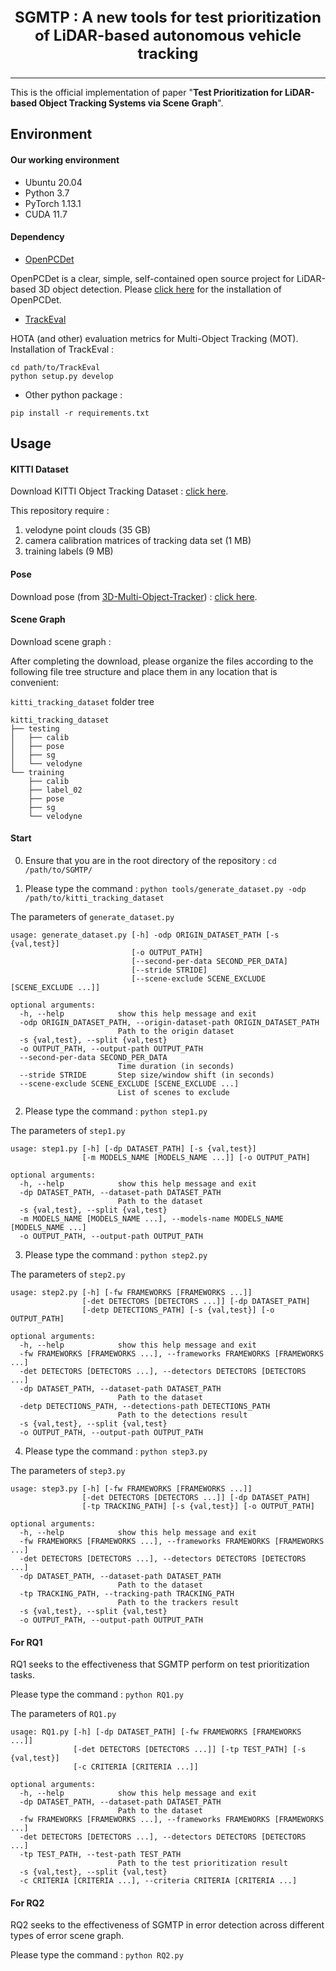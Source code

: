 <center><p style="font-size:x-large;font-weight:bold">SGMTP : A new tools for test prioritization of LiDAR-based autonomous vehicle tracking</p></center>

---

This is the official implementation of paper "**Test Prioritization for LiDAR-based Object Tracking Systems via Scene Graph**".

## Environment

#### Our working environment

- Ubuntu 20.04
- Python 3.7
- PyTorch 1.13.1
- CUDA 11.7

#### Dependency

- [OpenPCDet](https://github.com/open-mmlab/OpenPCDet)

OpenPCDet is a clear, simple, self-contained open source project for LiDAR-based 3D object detection. Please [click here](https://github.com/open-mmlab/OpenPCDet/blob/master/docs/INSTALL.md) for the installation of OpenPCDet.

- [TrackEval](https://github.com/JonathonLuiten/TrackEval)

HOTA (and other) evaluation metrics for Multi-Object Tracking (MOT). Installation of TrackEval :
```
cd path/to/TrackEval
python setup.py develop
```

- Other python package :
```
pip install -r requirements.txt
```

## Usage

#### KITTI Dataset

Download KITTI Object Tracking Dataset : [click here](https://www.cvlibs.net/datasets/kitti/eval_tracking.php).

This repository require :
1. velodyne point clouds (35 GB)
2. camera calibration matrices of tracking data set (1 MB)
3. training labels (9 MB)

#### Pose

Download pose (from [3D-Multi-Object-Tracker](https://github.com/hailanyi/3D-Multi-Object-Tracker)) : [click here](https://drive.google.com/drive/folders/1Vw_Mlfy_fJY6u0JiCD-RMb6_m37QAXPQ?usp=sharing).

#### Scene Graph

Download scene graph : 

After completing the download, please organize the files according to the following file tree structure and place them in any location that is convenient:

`kitti_tracking_dataset` folder tree
```
kitti_tracking_dataset
├── testing
│   ├── calib
│   ├── pose
│   ├── sg
│   └── velodyne
└── training
    ├── calib
    ├── label_02
    ├── pose
    ├── sg
    └── velodyne
```

#### Start

0. Ensure that you are in the root directory of the repository : ```cd /path/to/SGMTP/```

1. Please type the command : ```python tools/generate_dataset.py -odp /path/to/kitti_tracking_dataset```

The parameters of ```generate_dataset.py```
```
usage: generate_dataset.py [-h] -odp ORIGIN_DATASET_PATH [-s {val,test}]
                           [-o OUTPUT_PATH]
                           [--second-per-data SECOND_PER_DATA]
                           [--stride STRIDE]
                           [--scene-exclude SCENE_EXCLUDE [SCENE_EXCLUDE ...]]

optional arguments:
  -h, --help            show this help message and exit
  -odp ORIGIN_DATASET_PATH, --origin-dataset-path ORIGIN_DATASET_PATH
                        Path to the origin dataset
  -s {val,test}, --split {val,test}
  -o OUTPUT_PATH, --output-path OUTPUT_PATH
  --second-per-data SECOND_PER_DATA
                        Time duration (in seconds)
  --stride STRIDE       Step size/window shift (in seconds)
  --scene-exclude SCENE_EXCLUDE [SCENE_EXCLUDE ...]
                        List of scenes to exclude
```

2. Please type the command : ```python step1.py```

The parameters of ```step1.py```
```
usage: step1.py [-h] [-dp DATASET_PATH] [-s {val,test}]
                [-m MODELS_NAME [MODELS_NAME ...]] [-o OUTPUT_PATH]

optional arguments:
  -h, --help            show this help message and exit
  -dp DATASET_PATH, --dataset-path DATASET_PATH
                        Path to the dataset
  -s {val,test}, --split {val,test}
  -m MODELS_NAME [MODELS_NAME ...], --models-name MODELS_NAME [MODELS_NAME ...]
  -o OUTPUT_PATH, --output-path OUTPUT_PATH
```

3. Please type the command : ```python step2.py```

The parameters of ```step2.py```
```
usage: step2.py [-h] [-fw FRAMEWORKS [FRAMEWORKS ...]]
                [-det DETECTORS [DETECTORS ...]] [-dp DATASET_PATH]
                [-detp DETECTIONS_PATH] [-s {val,test}] [-o OUTPUT_PATH]

optional arguments:
  -h, --help            show this help message and exit
  -fw FRAMEWORKS [FRAMEWORKS ...], --frameworks FRAMEWORKS [FRAMEWORKS ...]
  -det DETECTORS [DETECTORS ...], --detectors DETECTORS [DETECTORS ...]
  -dp DATASET_PATH, --dataset-path DATASET_PATH
                        Path to the dataset
  -detp DETECTIONS_PATH, --detections-path DETECTIONS_PATH
                        Path to the detections result
  -s {val,test}, --split {val,test}
  -o OUTPUT_PATH, --output-path OUTPUT_PATH
```

4. Please type the command : ```python step3.py```

The parameters of ```step3.py```
```
usage: step3.py [-h] [-fw FRAMEWORKS [FRAMEWORKS ...]]
                [-det DETECTORS [DETECTORS ...]] [-dp DATASET_PATH]
                [-tp TRACKING_PATH] [-s {val,test}] [-o OUTPUT_PATH]

optional arguments:
  -h, --help            show this help message and exit
  -fw FRAMEWORKS [FRAMEWORKS ...], --frameworks FRAMEWORKS [FRAMEWORKS ...]
  -det DETECTORS [DETECTORS ...], --detectors DETECTORS [DETECTORS ...]
  -dp DATASET_PATH, --dataset-path DATASET_PATH
                        Path to the dataset
  -tp TRACKING_PATH, --tracking-path TRACKING_PATH
                        Path to the trackers result
  -s {val,test}, --split {val,test}
  -o OUTPUT_PATH, --output-path OUTPUT_PATH
```

#### For RQ1

RQ1 seeks to the effectiveness that SGMTP perform on test prioritization tasks.

Please type the command : ```python RQ1.py```

The parameters of ```RQ1.py```
```
usage: RQ1.py [-h] [-dp DATASET_PATH] [-fw FRAMEWORKS [FRAMEWORKS ...]]
              [-det DETECTORS [DETECTORS ...]] [-tp TEST_PATH] [-s {val,test}]
              [-c CRITERIA [CRITERIA ...]]

optional arguments:
  -h, --help            show this help message and exit
  -dp DATASET_PATH, --dataset-path DATASET_PATH
                        Path to the dataset
  -fw FRAMEWORKS [FRAMEWORKS ...], --frameworks FRAMEWORKS [FRAMEWORKS ...]
  -det DETECTORS [DETECTORS ...], --detectors DETECTORS [DETECTORS ...]
  -tp TEST_PATH, --test-path TEST_PATH
                        Path to the test prioritization result
  -s {val,test}, --split {val,test}
  -c CRITERIA [CRITERIA ...], --criteria CRITERIA [CRITERIA ...]
```

#### For RQ2

RQ2 seeks to the effectiveness of SGMTP in error detection across different types of error scene graph.

Please type the command : ```python RQ2.py```